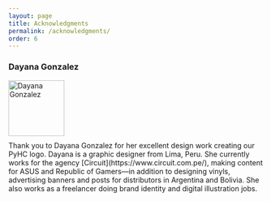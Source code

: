 ```yaml
---
layout: page
title: Acknowledgments
permalink: /acknowledgments/
order: 6
---
```

### Dayana Gonzalez
<div style="margin: 10px 0px"> 
    <a href="https://www.behance.net/gonza21900d934">
        <img class="rounded-circle" src="https://mir-s3-cdn-cf.behance.net/user/115/3b9c81213088335.5f5fecaf9a4f8.jpg" alt="Dayana Gonzalez" width="110px" height="110px"/> 
    </a>
</div>
Thank you to Dayana Gonzalez for her excellent design work creating our PyHC logo. Dayana is a graphic designer from Lima, Peru. She currently works for the agency [Circuit](https://www.circuit.com.pe/), making content for ASUS and Republic of Gamers—in addition to designing vinyls, advertising banners and posts for distributors in Argentina and Bolivia. She also works as a freelancer doing brand identity and digital illustration jobs.
